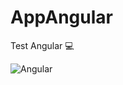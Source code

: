 # AppAngular

Test Angular  💻

![Angular](https://img.shields.io/badge/angular-%23DD0031.svg?style=for-the-badge&logo=angular&logoColor=white)

